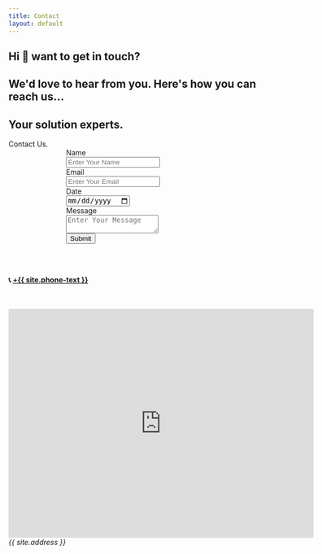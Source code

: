 ```yaml
---
title: Contact
layout: default
---
```


<div class="has-text-centered" >
    <section>
        <h1 class="is-size-1" >Hi 👋 want to get in touch?</h1>
        <h2 class="is-size-4" >We'd love to hear from you. Here's how you can reach us...</h2>
    </section>
    <section class="container has-text-centered">
        <h1>Your solution experts.</h1>
        <summary>Contact Us.</summary>
        <div class="columns">
            <div class="column is-one-quarters"></div>
            <div class="column is-half">
                <form action="https://api.staticforms.xyz/submit" method="post" id="staticform">
                    <input type="hidden" name="accessKey" value="7d6ae1a5-843a-4225-88d7-4bc35943f9e9">
                    <input type="hidden" name="subject" value="contact form">
                    <input type="hidden" name="redirectTo" value="{{ site.url }}/contact/success">
                    <div class="field">
                        <label class="label">Name</label>
                        <div class="control">
                            <input class="input" type="text" name="name" placeholder="Enter Your Name" required>
                        </div>
                    </div>
                    <div class="field">
                        <label class="label">Email</label>
                        <div class="control">
                            <input class="input" type="email" name="email" placeholder="Enter Your Email" required>
                        </div>
                    </div>
                    <div class="field">
                        <label class="label">Date</label>
                        <div class="control">
                            <input class="input" type="date" name="date" placeholder="Enter the date of you event." required>
                        </div>
                    </div>
                    <div class="field">
                        <label class="label">Message</label>
                        <div class="control">
                            <textarea class="textarea" name="message" placeholder="Enter Your Message" required></textarea>
                        </div>
                    </div>
                    <button class="button is-primary" type="Submit">Submit</button>
                </form>
                </div>
            <div class="column is-one-quarters"></div>
        </div>
    </section>
    <section>
        <br/>
        <br/>
        <p class="is-size-2" ><strong>📞 <a href="tel:+{{site.phone}}">+{{ site.phone-text }}</a></strong></p>
        <br/>
        <br/>
        <iframe src="https://www.google.com/maps/embed?pb=!1m18!1m12!1m3!1d3223.1220405969357!2d-115.10082038419661!3d36.11488441367296!2m3!1f0!2f0!3f0!3m2!1i1024!2i768!4f13.1!3m3!1m2!1s0x80c8c52bed6e857f%3A0xd4e0865824095b75!2s3495%20E%20Flamingo%20Rd%2C%20Las%20Vegas%2C%20NV%2089121!5e0!3m2!1sen!2sus!4v1658537606287!5m2!1sen!2sus" width="600" height="450" style="border:0;" allowfullscreen="" loading="lazy" referrerpolicy="no-referrer-when-downgrade"></iframe>
        <address>{{ site.address }}</address>
    </section>
</div>
